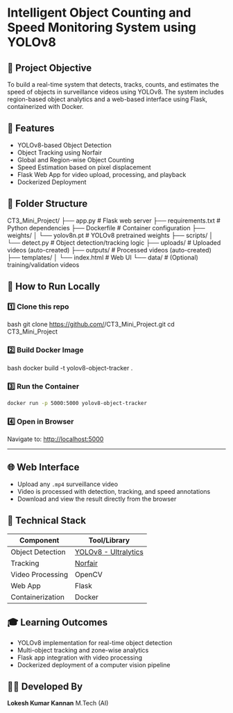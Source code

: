 # Intelligent Object Counting and Speed Monitoring System using YOLOv8

## 📌 Project Objective

To build a real-time system that detects, tracks, counts, and estimates the speed of objects in surveillance videos using YOLOv8. The system includes region-based object analytics and a web-based interface using Flask, containerized with Docker.

## 🎯 Features

- YOLOv8-based Object Detection
- Object Tracking using Norfair
- Global and Region-wise Object Counting
- Speed Estimation based on pixel displacement
- Flask Web App for video upload, processing, and playback
- Dockerized Deployment

## 📁 Folder Structure

CT3\_Mini\_Project/
├── app.py                 # Flask web server
├── requirements.txt       # Python dependencies
├── Dockerfile             # Container configuration
├── weights/
│   └── yolov8n.pt         # YOLOv8 pretrained weights
├── scripts/
│   └── detect.py          # Object detection/tracking logic
├── uploads/               # Uploaded videos (auto-created)
├── outputs/               # Processed videos (auto-created)
├── templates/
│   └── index.html         # Web UI
└── data/                  # (Optional) training/validation videos


## 🚀 How to Run Locally

### 1️⃣ Clone this repo

bash
git clone https://github.com/<your-username>/CT3_Mini_Project.git
cd CT3_Mini_Project

### 2️⃣ Build Docker Image

bash
docker build -t yolov8-object-tracker .


### 3️⃣ Run the Container

```bash
docker run -p 5000:5000 yolov8-object-tracker
```

### 4️⃣ Open in Browser

Navigate to: [http://localhost:5000](http://localhost:5000)

---

## 🌐 Web Interface

* Upload any `.mp4` surveillance video
* Video is processed with detection, tracking, and speed annotations
* Download and view the result directly from the browser

## 🧠 Technical Stack

| Component        | Tool/Library                                                       |
| ---------------- | ------------------------------------------------------------------ |
| Object Detection | [YOLOv8 - Ultralytics](https://github.com/ultralytics/ultralytics) |
| Tracking         | [Norfair](https://github.com/tryolabs/norfair)                     |
| Video Processing | OpenCV                                                             |
| Web App          | Flask                                                              |
| Containerization | Docker                                                             |


## 🎓 Learning Outcomes

* YOLOv8 implementation for real-time object detection
* Multi-object tracking and zone-wise analytics
* Flask app integration with video processing
* Dockerized deployment of a computer vision pipeline


## 🙋‍♂️ Developed By

**Lokesh Kumar Kannan**
M.Tech (AI)